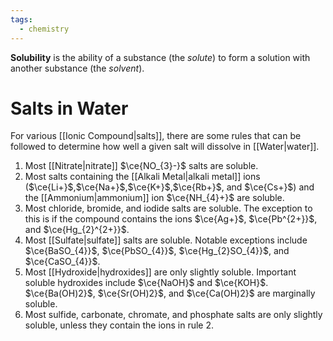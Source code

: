 ```yaml
---
tags:
  - chemistry
---
```

**Solubility** is the ability of a substance (the *solute*) to form a solution with another substance (the *solvent*). 

# Salts in Water

For various [[Ionic Compound|salts]], there are some rules that can be followed to determine how well a given salt will dissolve in [[Water|water]].
1. Most [[Nitrate|nitrate]] $\ce{NO_{3}-}$ salts are soluble.
2. Most salts containing the [[Alkali Metal|alkali metal]] ions ($\ce{Li+}$,$\ce{Na+}$,$\ce{K+}$,$\ce{Rb+}$, and $\ce{Cs+}$) and the [[Ammonium|ammonium]] ion $\ce{NH_{4}+}$ are soluble.
3. Most chloride, bromide, and iodide salts are soluble. The exception to this is if the compound contains the ions $\ce{Ag+}$, $\ce{Pb^{2+}}$, and $\ce{Hg_{2}^{2+}}$.
4. Most [[Sulfate|sulfate]] salts are soluble. Notable exceptions include $\ce{BaSO_{4}}$, $\ce{PbSO_{4}}$, $\ce{Hg_{2}SO_{4}}$, and $\ce{CaSO_{4}}$.
5. Most [[Hydroxide|hydroxides]] are only slightly soluble. Important soluble hydroxides include $\ce{NaOH}$ and $\ce{KOH}$. $\ce{Ba(OH)2}$, $\ce{Sr(OH)2}$, and $\ce{Ca(OH)2}$ are marginally soluble.
6. Most sulfide, carbonate, chromate, and phosphate salts are only slightly soluble, unless they contain the ions in rule 2.